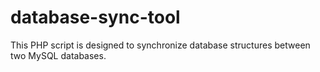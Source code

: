 # database-sync-tool
This PHP script is designed to synchronize database structures between two MySQL databases.
